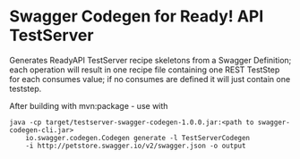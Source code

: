 # Swagger Codegen for Ready! API TestServer

Generates ReadyAPI TestServer recipe skeletons from a Swagger Definition; each operation will 
result in one recipe file containing one REST TestStep for each consumes value; if no consumes
are defined it will just contain one teststep.

After building with mvn:package - use with 

```
java -cp target/testserver-swagger-codegen-1.0.0.jar:<path to swagger-codegen-cli.jar> 
    io.swagger.codegen.Codegen generate -l TestServerCodegen 
    -i http://petstore.swagger.io/v2/swagger.json -o output
```

